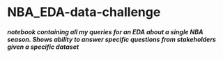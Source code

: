 # NBA_EDA-data-challenge

##### notebook containing all my queries for an EDA about a single NBA season. Shows ability to answer specific questions from stakeholders given a specific dataset
